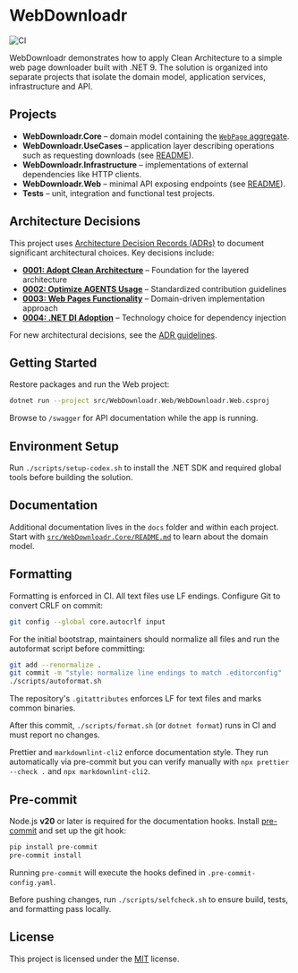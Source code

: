 # WebDownloadr

![CI](https://github.com/beriniwlew/webdownloadr/actions/workflows/ci.yml/badge.svg?branch=main)

WebDownloadr demonstrates how to apply Clean Architecture to a simple web page downloader built with .NET 9. The solution is organized into
separate projects that isolate the domain model, application services, infrastructure and API.

## Projects

- **WebDownloadr.Core** – domain model containing the [`WebPage` aggregate](src/WebDownloadr.Core/WebPageAggregate/README.md).
- **WebDownloadr.UseCases** – application layer describing operations such as requesting downloads (see
  [README](src/WebDownloadr.UseCases/README.md)).
- **WebDownloadr.Infrastructure** – implementations of external dependencies like HTTP clients.
- **WebDownloadr.Web** – minimal API exposing endpoints (see [README](src/WebDownloadr.Web/README.md)).
- **Tests** – unit, integration and functional test projects.

## Architecture Decisions

This project uses [Architecture Decision Records (ADRs)](docs/architecture-decisions/README.md) to document significant architectural
choices. Key decisions include:

- **[0001: Adopt Clean Architecture](docs/architecture-decisions/0001-adopt-clean-architecture.md)** – Foundation for the layered
  architecture
- **[0002: Optimize AGENTS Usage](docs/architecture-decisions/0002-optimize-agents-usage.md)** – Standardized contribution guidelines
- **[0003: Web Pages Functionality](docs/architecture-decisions/0003-web-pages-functionality.md)** – Domain-driven implementation approach
- **[0004: .NET DI Adoption](docs/architecture-decisions/0004-dotnet-di-adoption.md)** – Technology choice for dependency injection

For new architectural decisions, see the [ADR guidelines](docs/architecture-decisions/AGENTS.md).

## Getting Started

Restore packages and run the Web project:

```bash
dotnet run --project src/WebDownloadr.Web/WebDownloadr.Web.csproj
```

Browse to `/swagger` for API documentation while the app is running.

## Environment Setup

Run `./scripts/setup-codex.sh` to install the .NET SDK and required global tools before building the solution.

## Documentation

Additional documentation lives in the `docs` folder and within each project. Start with
[`src/WebDownloadr.Core/README.md`](src/WebDownloadr.Core/README.md) to learn about the domain model.

## Formatting

Formatting is enforced in CI. All text files use LF endings. Configure Git to convert CRLF on commit:

```bash
git config --global core.autocrlf input
```

For the initial bootstrap, maintainers should normalize all files and run the autoformat script before committing:

```bash
git add --renormalize .
git commit -m "style: normalize line endings to match .editorconfig"
./scripts/autoformat.sh
```

The repository's `.gitattributes` enforces LF for text files and marks common binaries.

After this commit, `./scripts/format.sh` (or `dotnet format`) runs in CI and must report no changes.

Prettier and `markdownlint-cli2` enforce documentation style. They run automatically via pre-commit but you can verify manually with
`npx prettier --check .` and `npx markdownlint-cli2`.

## Pre-commit

Node.js **v20** or later is required for the documentation hooks. Install [pre-commit](https://pre-commit.com/) and set up the git hook:

```bash
pip install pre-commit
pre-commit install
```

Running `pre-commit` will execute the hooks defined in `.pre-commit-config.yaml`.

Before pushing changes, run `./scripts/selfcheck.sh` to ensure build, tests, and formatting pass locally.

## License

This project is licensed under the [MIT](LICENSE) license.

